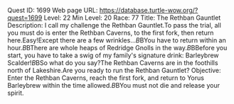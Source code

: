 Quest ID: 1699
Web page URL: https://database.turtle-wow.org/?quest=1699
Level: 22
Min Level: 20
Race: 77
Title: The Rethban Gauntlet
Description: I call my challenge the Rethban Gauntlet.To pass the trial, all you must do is enter the Rethban Caverns, to the first fork, then return here.Easy!Except there are a few wrinkles...$B$BYou have to return within an hour.$B$BThere are whole heaps of Redridge Gnolls in the way.$B$BBefore you start, you have to take a swig of my family's signature drink: Barleybrew Scalder!$B$BSo what do you say?The Rethban Caverns are in the foothills north of Lakeshire.Are you ready to run the Rethban Gauntlet?
Objective: Enter the Rethban Caverns, reach the first fork, and return to Yorus Barleybrew within the time allowed.$B$BYou must not die and release your spirit.
